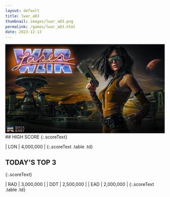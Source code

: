 ```yaml
---
layout: default
title: lwar_a83
thumbnail: images/lwar_a83.png
permalink: /games/lwar_a83.html
date: 2023-12-13
---
```


<img src="../images/lwar_a83.png" class="gameThumbnail img-fluid mx-auto align-middle">
## HIGH SCORE
{:.scoreText}

| LON | 4,000,000 | 
{:.scoreText .table .td}

## TODAY'S TOP 3
{:.scoreText}

| RAD | 3,000,000 | 
| DDT | 2,500,000 | 
| EAD | 2,000,000 | 
{:.scoreText .table .td}
